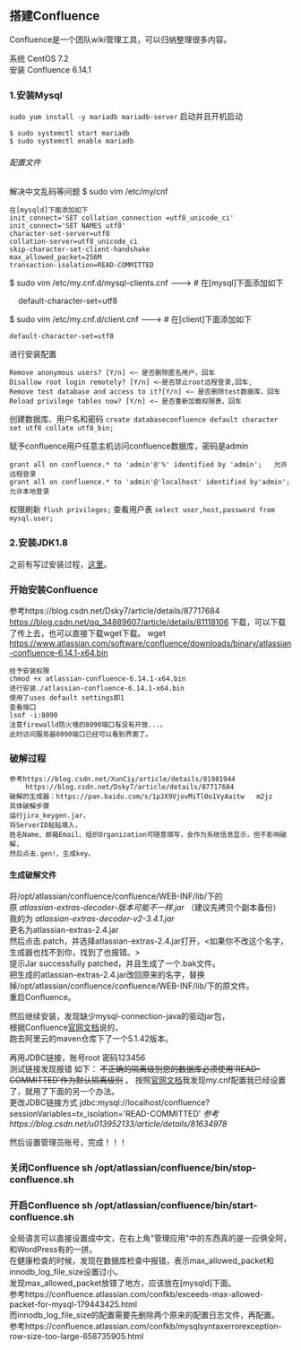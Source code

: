## 搭建Confluence

Confluence是一个团队wiki管理工具，可以归纳整理很多内容。

系统  CentOS 7.2  
安装 Confluence 6.14.1  
### 1.安装Mysql  
```sudo yum install -y mariadb mariadb-server```
启动并且开机启动
```
$ sudo systemctl start mariadb  
$ sudo systemctl enable mariadb
```
###### 配置文件
解决中文乱码等问题
$ sudo vim /etc/my/cnf 

```
在[mysqld]下面添加如下
init_connect='SET collation_connection =utf8_unicode_ci'
init_connect='SET NAMES utf8'
character-set-server=utf8
collation-server=utf8_unicode_ci
skip-character-set-client-handshake
max_allowed_packet=256M
transaction-isolation=READ-COMMITTED
```
$ sudo vim /etc/my.cnf.d/mysql-clients.cnf ---> # 在[mysql]下面添加如下

    default-character-set=utf8

$ sudo vim /etc/my.cnf.d/client.cnf ---> # 在[client]下面添加如下

    default-character-set=utf8
进行安装配置
```$ sudo mysql_secure_installation
Remove anonymous users? [Y/n] <– 是否删除匿名用户，回车
Disallow root login remotely? [Y/n] <–是否禁止root远程登录,回车,
Remove test database and access to it?[Y/n] <– 是否删除test数据库，回车
Reload privilege tables now? [Y/n] <– 是否重新加载权限表，回车
```
创建数据库、用户名和密码
`create databaseconfluence default character set utf8 collate utf8_bin;`

赋予confluence用户任意主机访问confluence数据库，密码是admin
```
grant all on confluence.* to 'admin'@'%' identified by 'admin';   允许远程登录
grant all on confluence.* to 'admin'@'localhost' identified by'admin';  允许本地登录
```
权限刷新
`flush privileges;`
查看用户表
`select user,host,password from mysql.user;`

### 2.安装JDK1.8
  之前有写过安装过程，[这里](https://github.com/Koooooo-7/Koy-s-library/blob/master/%E5%AE%89%E8%A3%85JDK1.8u201)。
  
  
### 开始安装Confluence
参考https://blog.csdn.net/Dsky7/article/details/87717684
    https://blog.csdn.net/qq_34889607/article/details/81118106
下载，可以下载了传上去，也可以直接下载wget下载。
wget https://www.atlassian.com/software/confluence/downloads/binary/atlassian-confluence-6.14.1-x64.bin
```
给予安装权限
chmod +x atlassian-confluence-6.14.1-x64.bin 
进行安装./atlassian-confluence-6.14.1-x64.bin 
使用了uses default settings即1
查看端口
lsof -i:8090
注意firewalld防火墙的8090端口有没有开放...。
此时访问服务器8090端口已经可以看到界面了。
```

### 破解过程
```
参考https://blog.csdn.net/XunCiy/article/details/81981944
    https://blog.csdn.net/Dsky7/article/details/87717684
破解的生成器：https://pan.baidu.com/s/1pJX9VjovMiTl0o1VyAaitw   m2jz   
具体破解步骤
运行jira_keygen.jar，
将ServerID粘贴填入，
姓名Name、邮箱Email、组织Organization可随意填写，会作为系统信息显示，但不影响破解，
然后点击.gen!，生成key。
```
#### 生成破解文件
将/opt/atlassian/confluence/confluence/WEB-INF/lib/下的  
原
_atlassian-extras-decoder-版本可能不一样.jar_
（建议先拷贝个副本备份）  
我的为
_atlassian-extras-decoder-v2-3.4.1.jar_  
更名为atlassian-extras-2.4.jar  
然后点击.patch，并选择atlassian-extras-2.4.jar打开，<如果你不改这个名字，生成器也找不到你，找到了也报错。>  
提示Jar successfully patched，并且生成了一个.bak文件。  
把生成的atlassian-extras-2.4.jar改回原来的名字，替换掉/opt/atlassian/confluence/confluence/WEB-INF/lib/下的原文件。  
重启Confluence。  

然后继续安装，发现缺少mysql-connection-java的驱动jar包，  
根据Confluence[官网文档](https://confluence.atlassian.com/doc/database-jdbc-drivers-171742.html)说的，  
跑去阿里云的maven仓库下了一个5.1.42版本。


再用JDBC链接，账号root 密码123456  
测试链接发现报错 如下： 
~~不正确的隔离级别您的数据库必须使用'READ-COMMITTED'作为默认隔离级别~~  。
按照[官网文档](https://confluence.atlassian.com/confkb/confluence-fails-to-start-and-throws-mysql-session-isolation-level-repeatable-read-is-no-longer-supported-error-241568536.html)我发现my.cnf配置我已经设置了，就用了下面的另一个办法。  
更改JDBC链接方式 jdbc:mysql://localhost/confluence?sessionVariables=tx_isolation='READ-COMMITTED'
_参考https://blog.csdn.net/u013952133/article/details/81634978_

然后设置管理员账号，完成！！！

### 关闭Confluence sh /opt/atlassian/confluence/bin/stop-confluence.sh
### 开启Confluence sh /opt/atlassian/confluence/bin/start-confluence.sh

  
全局语言可以直接设置成中文，在右上角"管理应用"中的东西真的是一应俱全阿，和WordPress有的一拼。  
在健康检查的时候，发现在数据库检查中报错，表示max_allowed_packet和innodb_log_file_size设置过小。  
发现max_allowed_packet放错了地方，应该放在[mysqld]下面。  
参考https://confluence.atlassian.com/confkb/exceeds-max-allowed-packet-for-mysql-179443425.html  
而innodb_log_file_size的配置需要先删除两个原来的配置日志文件，再配置。  
参考https://confluence.atlassian.com/confkb/mysqlsyntaxerrorexception-row-size-too-large-658735905.html  


